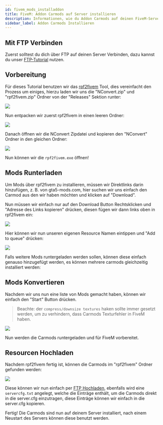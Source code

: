 ```yaml
---
id: fivem_mods_installaddon
title: FiveM: Addon Carmods auf Server installieren
description: Informationen, wie du Addon Carmods auf deinen FiveM-Server von ZAP-Hosting installieren kannst - ZAP-Hosting.com Dokumentationen
sidebar_label: Addon Carmods Installieren
---
```


## Mit FTP Verbinden

Zuerst solltest du dich über FTP auf deinen Server Verbinden, dazu kannst du unser [FTP-Tutorial](gameserver_ftpaccess.md) nutzen.

## Vorbereitung

Für dieses Tutorial benutzen wir das [rpf2fivem](https://github.com/Avenze/rpf2fivem-repository/releases/latest) Tool, dies vereinfacht den Prozess um einiges, hierzu laden wir uns die "NConvert.zip" und "rpf2fivem.zip" Ordner von der "Releases" Sektion runter:

![](https://screensaver01.zap-hosting.com/index.php/s/HeFZebkMZQAK4Dw/preview)

Nun entpacken wir zuerst rpf2fivem in einen leeren Ordner:

![](https://screensaver01.zap-hosting.com/index.php/s/fNdbWdnDr44KofT/preview)

Danach öffnen wir die NConvert Zipdatei und kopieren den "NConvert" Ordner in den gleichen Ordner:

![](https://screensaver01.zap-hosting.com/index.php/s/cafFciLEeejdszm/preview)


Nun können wir die `rpf2fivem.exe` öffnen!


## Mods Runterladen

Um Mods über rpf2fivem zu installieren, müssen wir Direktlinks darin hinzufügen, z. B. von gta5-mods.com, hier suchen wir uns einfach den Carmod aus den wir haben möchten und klicken auf "Download".

Nun müssen wir einfach nur auf den Download Button Rechtsklicken und "Adresse des Links kopieren" drücken, diesen fügen wir dann links oben in rpf2fivem ein:

![](https://screensaver01.zap-hosting.com/index.php/s/a6qjRGsg2QT89A6/preview)


Hier können wir nun unseren eigenen Resource Namen eintippen und "Add to queue" drücken:

![](https://screensaver01.zap-hosting.com/index.php/s/s9d25qzttRQpWLD/preview)


Falls weitere Mods runtergeladen werden sollen, können diese einfach genauso hinzugefügt werden, es können mehrere carmods gleichzeitig installiert werden:

## Mods Konvertieren

Nachdem wir uns nun eine liste von Mods gemacht haben, können wir einfach den "Start" Button drücken.

> Beachte: der `compress/downsize textures` haken sollte immer gesetzt werden, um zu verhindern, dass Carmods Texturfehler in FiveM haben.

![](https://screensaver01.zap-hosting.com/index.php/s/G6ieBPeEesXdr52/preview)

Nun werden die Carmods runtergeladen und für FiveM vorbereitet.

## Resourcen Hochladen

Nachdem rpf2fivem fertig ist, können die Carmods im "rpf2fivem" Ordner gefunden werden:

![](https://screensaver01.zap-hosting.com/index.php/s/GiQKz2LBjboKycR/preview)

Diese können wir nun einfach per [FTP Hochladen](fivem_installresources.md), ebenfalls wird eine `servercfg.txt` angelegt, welche die Einträge enthält, um die Carmods direkt in die server.cfg einzutragen, diese Einträge können wir einfach in die server.cfg kopieren.


Fertig! Die Carmods sind nun auf deinem Server installiert, nach einem Neustart des Servers können diese benutzt werden.